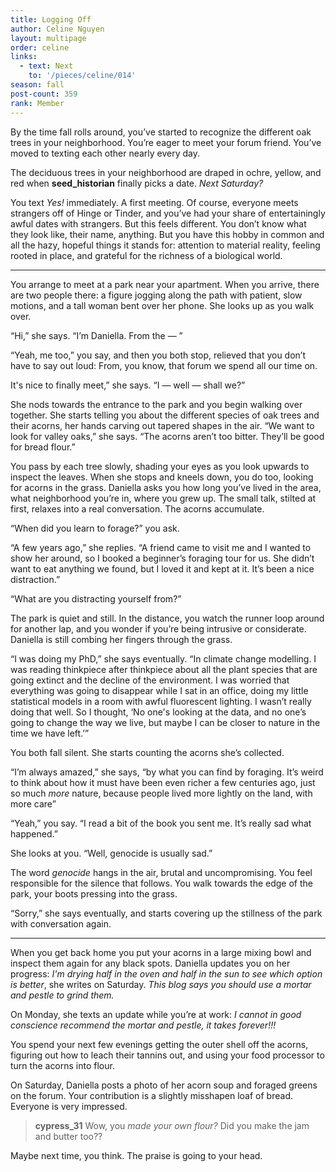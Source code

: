 ```yaml
---
title: Logging Off
author: Celine Nguyen
layout: multipage
order: celine
links:
  - text: Next
    to: '/pieces/celine/014'
season: fall
post-count: 359
rank: Member
---
```


By the time fall rolls around, you’ve started to recognize the different oak trees in your neighborhood. You’re eager to meet your forum friend. You’ve moved to texting each other nearly every day.

The deciduous trees in your neighborhood are draped in ochre, yellow, and red when **seed_historian** finally picks a date. *Next Saturday?*

You text *Yes!* immediately. A first meeting. Of course, everyone meets strangers off of Hinge or Tinder, and you’ve had your share of entertainingly awful dates with strangers. But this feels different. You don’t know what they look like, their name, anything. But you have this hobby in common and all the hazy, hopeful things it stands for: attention to material reality, feeling rooted in place, and grateful for the richness of a biological world.

---

You arrange to meet at a park near your apartment. When you arrive, there are two people there: a figure jogging along the path with patient, slow motions, and a tall woman bent over her phone. She looks up as you walk over.

“Hi,” she says. “I’m Daniella. From the — ”

“Yeah, me too,” you say, and then you both stop, relieved that you don’t have to say out loud: From, you know, that forum we spend all our time on.

It's nice to finally meet,” she says. “I — well — shall we?”

She nods towards the entrance to the park and you begin walking over together. She starts telling you about the different species of oak trees and their acorns, her hands carving out tapered shapes in the air. “We want to look for valley oaks,” she says. “The acorns aren’t too bitter. They’ll be good for bread flour.”

You pass by each tree slowly, shading your eyes as you look upwards to inspect the leaves. When she stops and kneels down, you do too, looking for acorns in the grass. Daniella asks you how long you’ve lived in the area, what neighborhood you’re in, where you grew up. The small talk, stilted at first, relaxes into a real conversation. The acorns accumulate.

“When did you learn to forage?” you ask.

“A few years ago,” she replies. “A friend came to visit me and I wanted to show her around, so I booked a beginner’s foraging tour for us. She didn’t want to eat anything we found, but I loved it and kept at it. It’s been a nice distraction.”

“What are you distracting yourself from?”

The park is quiet and still. In the distance, you watch the runner loop around for another lap, and you wonder if you’re being intrusive or considerate. Daniella is still combing her fingers through the grass.

“I was doing my PhD,” she says eventually. “In climate change modelling. I was reading thinkpiece after thinkpiece about all the plant species that are going extinct and the decline of the environment. I was worried that everything was going to disappear while I sat in an office, doing my little statistical models in a room with awful fluorescent lighting. I wasn’t really doing that well. So I thought, ‘No one's looking at the data, and no one’s going to change the way we live, but maybe I can be closer to nature in the time we have left.’”

You both fall silent. She starts counting the acorns she’s collected.

“I’m always amazed,” she says, “by what you can find by foraging. It’s weird to think about how it must have been even richer a few centuries ago, just so much *more* nature, because people lived more lightly on the land, with more care”

“Yeah,” you say. “I read a bit of the book you sent me. It’s really sad what happened.”

She looks at you. “Well, genocide is usually sad.”

The word *genocide* hangs in the air, brutal and uncompromising. You feel responsible for the silence that follows. You walk towards the edge of the park, your boots pressing into the grass.

“Sorry,” she says eventually, and starts covering up the stillness of the park with conversation again.

---

When you get back home you put your acorns in a large mixing bowl and inspect them again for any black spots. Daniella updates you on her progress: *I'm drying half in the oven and half in the sun to see which option is better*, she writes on Saturday. *This blog says you should use a mortar and pestle to grind them.*

On Monday, she texts an update while you’re at work: *I cannot in good conscience recommend the mortar and pestle, it takes forever!!!*

You spend your next few evenings getting the outer shell off the acorns, figuring out how to leach their tannins out, and using your food processor to turn the acorns into flour.

On Saturday, Daniella posts a photo of her acorn soup and foraged greens on the forum. Your contribution is a slightly misshapen loaf of bread. Everyone is very impressed.

> **cypress_31** Wow, you *made your own flour?* Did you make the jam and butter too??

Maybe next time, you think. The praise is going to your head.
